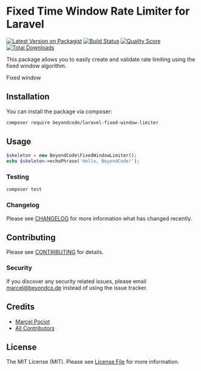 # Fixed Time Window Rate Limiter for Laravel

[![Latest Version on Packagist](https://img.shields.io/packagist/v/beyondcode/laravel-fixed-window-limiter.svg?style=flat-square)](https://packagist.org/packages/beyondcode/laravel-fixed-window-limiter)
[![Build Status](https://img.shields.io/travis/beyondcode/laravel-fixed-window-limiter/master.svg?style=flat-square)](https://travis-ci.org/beyondcode/laravel-fixed-window-limiter)
[![Quality Score](https://img.shields.io/scrutinizer/g/beyondcode/laravel-fixed-window-limiter.svg?style=flat-square)](https://scrutinizer-ci.com/g/beyondcode/laravel-fixed-window-limiter)
[![Total Downloads](https://img.shields.io/packagist/dt/beyondcode/laravel-fixed-window-limiter.svg?style=flat-square)](https://packagist.org/packages/beyondcode/laravel-fixed-window-limiter)

This package allows you to easily create and validate rate limiting using the fixed window algorithm.

Fixed window

## Installation

You can install the package via composer:

```bash
composer require beyondcode/laravel-fixed-window-limiter
```

## Usage

``` php
$skeleton = new BeyondCode\FixedWindowLimiter();
echo $skeleton->echoPhrase('Hello, BeyondCode!');
```

### Testing

``` bash
composer test
```

### Changelog

Please see [CHANGELOG](CHANGELOG.md) for more information what has changed recently.

## Contributing

Please see [CONTRIBUTING](CONTRIBUTING.md) for details.

### Security

If you discover any security related issues, please email marcel@beyondco.de instead of using the issue tracker.

## Credits

- [Marcel Pociot](https://github.com/mpociot)
- [All Contributors](../../contributors)

## License

The MIT License (MIT). Please see [License File](LICENSE.md) for more information.
